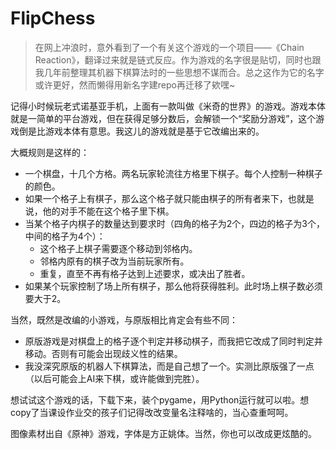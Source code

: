 # FlipChess

> 在网上冲浪时，意外看到了一个有关这个游戏的一个项目——《Chain Reaction》，翻译过来就是链式反应。作为游戏的名字很是贴切，同时也跟我几年前整理其机器下棋算法时的一些思想不谋而合。总之这作为它的名字或许更好，然而懒得用新名字建repo再迁移了欸嘿~

记得小时候玩老式诺基亚手机，上面有一款叫做《米奇的世界》的游戏。游戏本体就是一简单的平台游戏，但在获得足够分数后，会解锁一个“奖励分游戏”，这个游戏倒是比游戏本体有意思。我这儿的游戏就是基于它改编出来的。

大概规则是这样的：

- 一个棋盘，十几个方格。两名玩家轮流往方格里下棋子。每个人控制一种棋子的颜色。
- 如果一个格子上有棋子，那么这个格子就只能由棋子的所有者来下，也就是说，他的对手不能在这个格子里下棋。
- 当某个格子内棋子的数量达到要求时（四角的格子为2个，四边的格子为3个，中间的格子为4个）：
  - 这个格子上棋子需要逐个移动到邻格内。
  - 邻格内原有的棋子改为当前玩家所有。
  - 重复，直至不再有格子达到上述要求，或决出了胜者。
- 如果某个玩家控制了场上所有棋子，那么他将获得胜利。此时场上棋子数必须要大于2。

当然，既然是改编的小游戏，与原版相比肯定会有些不同：

- 原版游戏是对棋盘上的格子逐个判定并移动棋子，而我把它改成了同时判定并移动。否则有可能会出现歧义性的结果。
- 我没深究原版的机器人下棋算法，而是自己想了一个。实测比原版强了一点（以后可能会上AI来下棋，或许能做到完胜）。

想试试这个游戏的话，下载下来，装个pygame，用Python运行就可以啦。想copy了当课设作业交的孩子们记得改改变量名注释啥的，当心查重呵呵。

图像素材出自《原神》游戏，字体是方正姚体。当然，你也可以改成更炫酷的。
